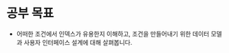 # 공부 목표

- 어떠한 조건에서 인덱스가 유용한지 이해하고, 조건을 만들어내기 위한 데이터 모델과 사용자 인터페이스 설계에 대해 살펴봅니다.
  <br/><br/><br/><br/>
